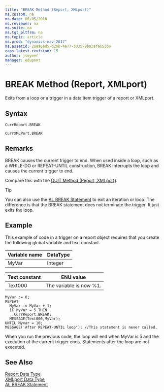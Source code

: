 ```yaml
---
title: "BREAK Method (Report, XMLport)"
ms.custom: na
ms.date: 06/05/2016
ms.reviewer: na
ms.suite: na
ms.tgt_pltfrm: na
ms.topic: article
ms.prod: "dynamics-nav-2017"
ms.assetid: 2a8a6ed5-d29b-4e77-b035-9b93afa653b6
caps.latest.revision: 15
author: jswymer
manager: edupont
---
```

# BREAK Method (Report, XMLport)
Exits from a loop or a trigger in a data item trigger of a report or XMLport.  

## Syntax  

```  
CurrReport.BREAK  
```  

```  
CurrXMLPort.BREAK  
```  

## Remarks  
 BREAK causes the current trigger to end. When used inside a loop, such as a WHILE-DO or REPEAT-UNTIL construction, BREAK interrupts the loop and causes the current trigger to end.  

 Compare this with the [QUIT Method \(Report, XMLport\)](devenv-QUIT-Method-Report-XMLport.md).  

> [!TIP]  
>  You can also use the [AL BREAK Statement](C-AL-BREAK-Statement.md) to exit an iteration or loop. The difference is that the BREAK statement does not terminate the trigger. It just exits the loop.  

## Example  
 This example of code in a trigger on a report object requires that you create the following global variable and text constant.  

|Variable name|DataType|  
|-------------------|--------------|  
|MyVar|Integer|  

|Text constant|ENU value|  
|-------------------|---------------|  
|Text000|The variable is now %1.|  

```  
MyVar := 0;  
REPEAT  
  MyVar := MyVar + 1;  
  IF MyVar = 5 THEN  
    CurrReport.BREAK;  
  MESSAGE(Text000,MyVar);  
UNTIL Myvar = 10;  
MESSAGE('After REPEAT-UNTIL loop'); //This statement is never called.  
```  

 When you run the previous code, the loop will end when MyVar is 5 and the execution of the current trigger ends. Statements after the loop are not executed.  

## See Also  
 [Report Data Type](Report-Data-Type.md)   
 [XMLport Data Type](XMLport-Data-Type.md)   
 [AL BREAK Statement](C-AL-BREAK-Statement.md)
